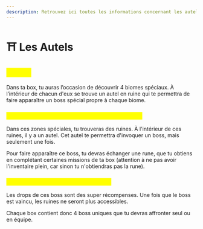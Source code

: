 ```yaml
---
description: Retrouvez ici toutes les informations concernant les autels
---
```


# ⛩️ Les Autels

## <mark style="color:yellow;">Autels</mark>

Dans ta box, tu auras l’occasion de découvrir 4 biomes spéciaux. À l’intérieur de chacun d'eux se trouve un autel en ruine qui te permettra de faire apparaître un boss spécial propre à chaque biome.

### <mark style="color:yellow;">D</mark><mark style="color:yellow;">**écouverte des Ruines et Invocation du Boss**</mark>

Dans ces zones spéciales, tu trouveras des ruines. À l'intérieur de ces ruines, il y a un autel. Cet autel te permettra d'invoquer un boss, mais seulement une fois.

Pour faire apparaître ce boss, tu devras échanger une rune, que tu obtiens en complétant certaines missions de ta box (attention à ne pas avoir l'inventaire plein, car sinon tu n'obtiendras pas la rune).

### <mark style="color:yellow;">R</mark><mark style="color:yellow;">**écompenses et Accès aux Ruines**</mark>

Les drops de ces boss sont des super récompenses. Une fois que le boss est vaincu, les ruines ne seront plus accessibles.

Chaque box contient donc 4 boss uniques que tu devras affronter seul ou en équipe.

